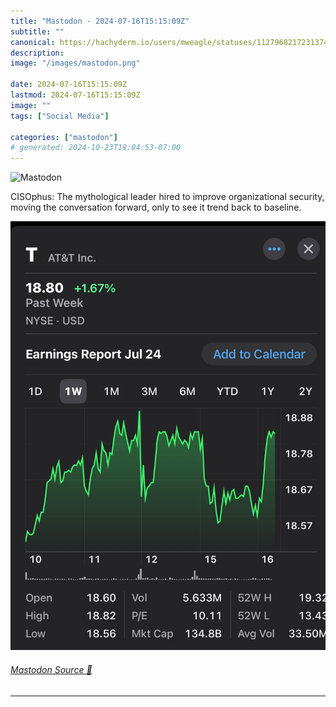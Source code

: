 ```yaml
---
title: "Mastodon - 2024-07-16T15:15:09Z"
subtitle: ""
canonical: https://hachyderm.io/users/mweagle/statuses/112796821723137414
description:
image: "/images/mastodon.png"

date: 2024-07-16T15:15:09Z
lastmod: 2024-07-16T15:15:09Z
image: ""
tags: ["Social Media"]

categories: ["mastodon"]
# generated: 2024-10-23T18:04:53-07:00
---
```

![Mastodon](/images/mastodon.png)

<p>CISOphus: The mythological leader hired to improve organizational security, moving the conversation forward, only to see it trend back to baseline.</p>

![](f4fe4ab985e509f1.jpeg)

###### [Mastodon Source 🐘](https://hachyderm.io/@mweagle/112796821723137414)

___
